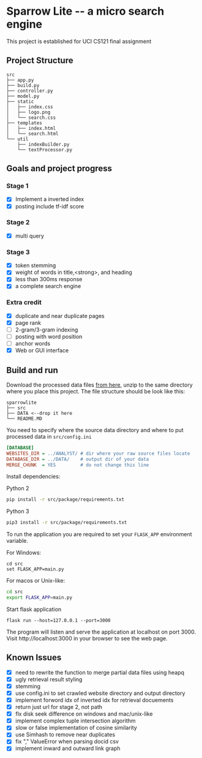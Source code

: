# Sparrow Lite -- a micro search engine
This project is established for UCI CS121 final assignment
## Project Structure
```
src
├── app.py
├── build.py
├── controller.py
├── model.py
├── static
│   ├── index.css
│   ├── logo.png
│   └── search.css
├── templates
│   ├── index.html
│   └── search.html
└── util
    ├── indexBuilder.py
    └── textProcessor.py
```
## Goals and project progress
### Stage 1
- [x] Implement a inverted index
- [x] posting include tf-idf score
### Stage 2
- [x] multi query
### Stage 3
- [x] token stemming
- [x] weight of words in title,\<strong>, and heading
- [x] less than 300ms response
- [x] a complete search engine
### Extra credit
- [x] duplicate and near duplicate pages
- [x] page rank
- [ ] 2-gram/3-gram indexing
- [ ] posting with word position
- [ ] anchor words
- [x] Web or GUI interface
## Build and run
Download the processed data files [from here](https://github.com/Linjiangzhu/sparrowlite/releases/download/0.0.2-alpha/DATA.zip), unzip to the same directory where you place this project. The file structure should be look like this:
```
sparrowlite
├── src
├── DATA <--drop it here
└── README.MD
```

You need to specify where the source data directory and where to put processed data in `src/config.ini`

```ini
[DATABASE]
WEBSITES_DIR = ../ANALYST/ # dir where your raw source files locate
DATABASE_DIR = ../DATA/    # output dir of your data   
MERGE_CHUNK  = YES         # do not change this line
```



Install dependencies:

Python 2
```bash
pip install -r src/package/requirements.txt
```
Python 3
```bash
pip3 install -r src/package/requirements.txt
```

To run the application you are required to set your `FLASK_APP` environment variable.

For Windows:

```batch
cd src
set FLASK_APP=main.py
```
For macos or Unix-like:
```bash
cd src
export FLASK_APP=main.py
```
Start flask application
```
flask run --host=127.0.0.1 --port=3000
```
The program will listen and serve the application at localhost on port 3000. Visit http://localhost:3000 in your browser to see the web page.
## Known Issues
- [x] need to rewrite the function to merge partial data files using heapq
- [x] ugly retrieval result styling
- [x] stemming
- [x] use config.ini to set crawled website directory and output directory
- [x] implement forword idx of inverted idx for retrieval docuements
- [x] return just url for stage 2, not path
- [x] flx disk seek difference on windows and mac/unix-like
- [x] implement complex tuple intersection algorithm
- [x] slow or false implementation of cosine similarity
- [x] use Simhash to remove near duplicates
- [x] fix "," ValueError when parsing docid csv
- [x] implement inward and outward link graph